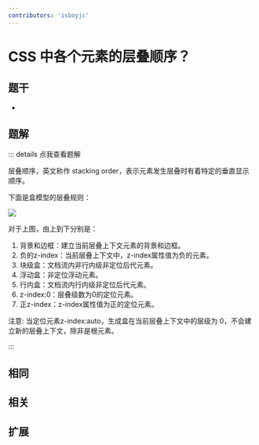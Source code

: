 ```yaml
---
contributors: 'isboyjc'
---
```


# CSS 中各个元素的层叠顺序？

## 题干

- 



## 题解

::: details 点我查看题解

层叠顺序，英文称作 stacking order，表示元素发生层叠时有着特定的垂直显示顺序。

下面是盒模型的层叠规则：

![](https://qiniu.isboyjc.com/picgo/202302180212151.png)

对于上图，由上到下分别是：

1. 背景和边框：建立当前层叠上下文元素的背景和边框。
2. 负的z-index：当前层叠上下文中，z-index属性值为负的元素。
3. 块级盒：文档流内非行内级非定位后代元素。
4. 浮动盒：非定位浮动元素。
5. 行内盒：文档流内行内级非定位后代元素。
6. z-index:0：层叠级数为0的定位元素。
7. 正z-index：z-index属性值为正的定位元素。

注意: 当定位元素z-index:auto，生成盒在当前层叠上下文中的层级为 0，不会建立新的层叠上下文，除非是根元素。



:::



## 相同


## 相关


## 扩展

